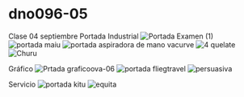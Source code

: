 # dno096-05
Clase 04 septiembre
Portada Industrial
![Portada Examen (1)](https://github.com/user-attachments/assets/88e7997b-1952-4f1b-96e7-783eea64de98)
![portada maiu](https://github.com/user-attachments/assets/b32a58b5-53e7-4086-9149-10457b88f6f8)
![portada aspiradora de mano vacurve](https://github.com/user-attachments/assets/c52294c3-543e-4f5d-be7e-f880574adffb)
![4 quelate](https://github.com/user-attachments/assets/22779141-2907-477c-bf68-0f4124d383a3)
![Churu](https://github.com/user-attachments/assets/fdf36e39-f449-4a68-b5fc-893b3fb42625)

Gráfico
![Prtada graficoova-06](https://github.com/user-attachments/assets/6e32e0bf-c1bf-45b9-a639-9b0d2cfa133b)
![portada fliegtravel](https://github.com/user-attachments/assets/98148ca2-d535-4a87-bb54-b5b1b24c6f46)
![persuasiva](https://github.com/user-attachments/assets/fed9ab96-2cfc-4c9a-9a89-0f74597b7f0e)

Servicio
![portada kitu](https://github.com/user-attachments/assets/272f7edc-00d3-4448-af86-19fca694d02d)
![equita](https://github.com/user-attachments/assets/52655c61-51b0-4eef-85b8-ef728e1d3c2b)
